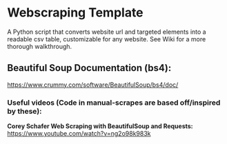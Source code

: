 # Webscraping Template
A Python script that converts website url and targeted elements into a readable csv table, customizable for any website. See Wiki for a more thorough walkthrough.

## Beautiful Soup Documentation (bs4):
https://www.crummy.com/software/BeautifulSoup/bs4/doc/

### Useful videos (Code in manual-scrapes are based off/inspired by these):
**Corey Schafer Web Scraping with BeautifulSoup and Requests:** https://www.youtube.com/watch?v=ng2o98k983k
